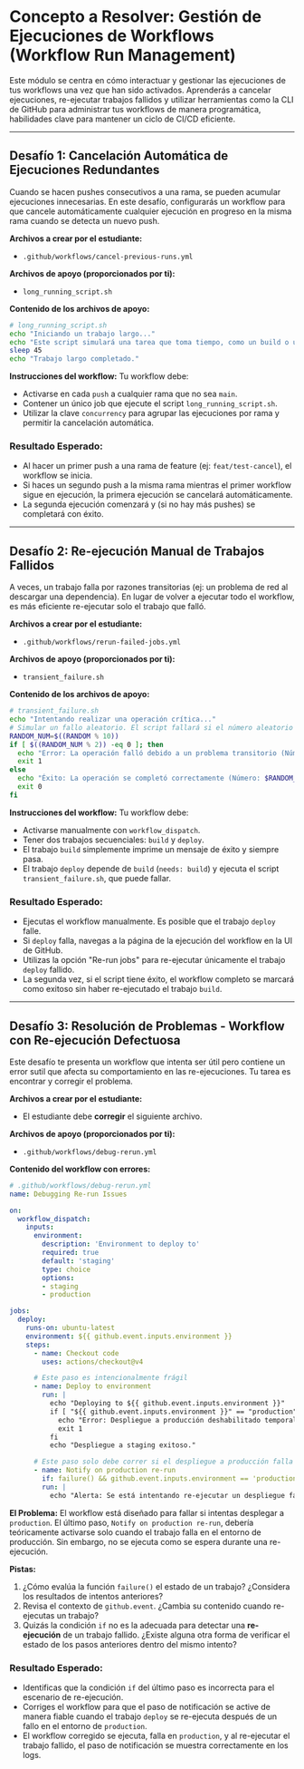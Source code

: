 
# Concepto a Resolver: Gestión de Ejecuciones de Workflows (Workflow Run Management)
Este módulo se centra en cómo interactuar y gestionar las ejecuciones de tus workflows una vez que han sido activados. Aprenderás a cancelar ejecuciones, re-ejecutar trabajos fallidos y utilizar herramientas como la CLI de GitHub para administrar tus workflows de manera programática, habilidades clave para mantener un ciclo de CI/CD eficiente.

---

## Desafío 1: Cancelación Automática de Ejecuciones Redundantes
Cuando se hacen pushes consecutivos a una rama, se pueden acumular ejecuciones innecesarias. En este desafío, configurarás un workflow para que cancele automáticamente cualquier ejecución en progreso en la misma rama cuando se detecta un nuevo push.

**Archivos a crear por el estudiante:**
- `.github/workflows/cancel-previous-runs.yml`

**Archivos de apoyo (proporcionados por ti):**
- `long_running_script.sh`

**Contenido de los archivos de apoyo:**
```bash
# long_running_script.sh
echo "Iniciando un trabajo largo..."
echo "Este script simulará una tarea que toma tiempo, como un build o un set de pruebas complejo."
sleep 45
echo "Trabajo largo completado."
```

**Instrucciones del workflow:**
Tu workflow debe:
- Activarse en cada `push` a cualquier rama que no sea `main`.
- Contener un único job que ejecute el script `long_running_script.sh`.
- Utilizar la clave `concurrency` para agrupar las ejecuciones por rama y permitir la cancelación automática.

### Resultado Esperado:
- Al hacer un primer push a una rama de feature (ej: `feat/test-cancel`), el workflow se inicia.
- Si haces un segundo push a la misma rama mientras el primer workflow sigue en ejecución, la primera ejecución se cancelará automáticamente.
- La segunda ejecución comenzará y (si no hay más pushes) se completará con éxito.

---

## Desafío 2: Re-ejecución Manual de Trabajos Fallidos
A veces, un trabajo falla por razones transitorias (ej: un problema de red al descargar una dependencia). En lugar de volver a ejecutar todo el workflow, es más eficiente re-ejecutar solo el trabajo que falló.

**Archivos a crear por el estudiante:**
- `.github/workflows/rerun-failed-jobs.yml`

**Archivos de apoyo (proporcionados por ti):**
- `transient_failure.sh`

**Contenido de los archivos de apoyo:**
```bash
# transient_failure.sh
echo "Intentando realizar una operación crítica..."
# Simular un fallo aleatorio. El script fallará si el número aleatorio es par.
RANDOM_NUM=$((RANDOM % 10))
if [ $((RANDOM_NUM % 2)) -eq 0 ]; then
  echo "Error: La operación falló debido a un problema transitorio (Número: $RANDOM_NUM)."
  exit 1
else
  echo "Éxito: La operación se completó correctamente (Número: $RANDOM_NUM)."
  exit 0
fi
```

**Instrucciones del workflow:**
Tu workflow debe:
- Activarse manualmente con `workflow_dispatch`.
- Tener dos trabajos secuenciales: `build` y `deploy`.
- El trabajo `build` simplemente imprime un mensaje de éxito y siempre pasa.
- El trabajo `deploy` depende de `build` (`needs: build`) y ejecuta el script `transient_failure.sh`, que puede fallar.

### Resultado Esperado:
- Ejecutas el workflow manualmente. Es posible que el trabajo `deploy` falle.
- Si `deploy` falla, navegas a la página de la ejecución del workflow en la UI de GitHub.
- Utilizas la opción "Re-run jobs" para re-ejecutar únicamente el trabajo `deploy` fallido.
- La segunda vez, si el script tiene éxito, el workflow completo se marcará como exitoso sin haber re-ejecutado el trabajo `build`.

---

## Desafío 3: Resolución de Problemas - Workflow con Re-ejecución Defectuosa
Este desafío te presenta un workflow que intenta ser útil pero contiene un error sutil que afecta su comportamiento en las re-ejecuciones. Tu tarea es encontrar y corregir el problema.

**Archivos a crear por el estudiante:**
- El estudiante debe **corregir** el siguiente archivo.

**Archivos de apoyo (proporcionados por ti):**
- `.github/workflows/debug-rerun.yml`

**Contenido del workflow con errores:**
```yaml
# .github/workflows/debug-rerun.yml
name: Debugging Re-run Issues

on:
  workflow_dispatch:
    inputs:
      environment:
        description: 'Environment to deploy to'
        required: true
        default: 'staging'
        type: choice
        options:
        - staging
        - production

jobs:
  deploy:
    runs-on: ubuntu-latest
    environment: ${{ github.event.inputs.environment }}
    steps:
      - name: Checkout code
        uses: actions/checkout@v4

      # Este paso es intencionalmente frágil
      - name: Deploy to environment
        run: |
          echo "Deploying to ${{ github.event.inputs.environment }}"
          if [ "${{ github.event.inputs.environment }}" == "production" ]; then
            echo "Error: Despliegue a producción deshabilitado temporalmente."
            exit 1
          fi
          echo "Despliegue a staging exitoso."

      # Este paso solo debe correr si el despliegue a producción falla y se re-ejecuta
      - name: Notify on production re-run
        if: failure() && github.event.inputs.environment == 'production'
        run: |
          echo "Alerta: Se está intentando re-ejecutar un despliegue fallido a producción."
```

**El Problema:**
El workflow está diseñado para fallar si intentas desplegar a `production`. El último paso, `Notify on production re-run`, debería teóricamente activarse solo cuando el trabajo falla en el entorno de producción. Sin embargo, no se ejecuta como se espera durante una re-ejecución.

**Pistas:**
1.  ¿Cómo evalúa la función `failure()` el estado de un trabajo? ¿Considera los resultados de intentos anteriores?
2.  Revisa el contexto de `github.event`. ¿Cambia su contenido cuando re-ejecutas un trabajo?
3.  Quizás la condición `if` no es la adecuada para detectar una **re-ejecución** de un trabajo fallido. ¿Existe alguna otra forma de verificar el estado de los pasos anteriores dentro del mismo intento?

### Resultado Esperado:
- Identificas que la condición `if` del último paso es incorrecta para el escenario de re-ejecución.
- Corriges el workflow para que el paso de notificación se active de manera fiable cuando el trabajo `deploy` se re-ejecuta después de un fallo en el entorno de `production`.
- El workflow corregido se ejecuta, falla en `production`, y al re-ejecutar el trabajo fallido, el paso de notificación se muestra correctamente en los logs.
